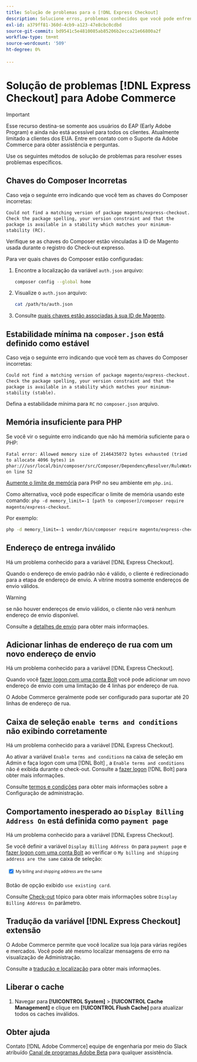 ```yaml
---
title: Solução de problemas para o [!DNL Express Checkout]
description: Solucione erros, problemas conhecidos que você pode enfrentar ao usar o [!DNL Express Checkout] para extensão do Adobe Commerce.
exl-id: a379ff81-360d-4cb9-a123-47e8cbc0cdbd
source-git-commit: bd9541c5e4810085ab85206b2ecca21e66800a2f
workflow-type: tm+mt
source-wordcount: '509'
ht-degree: 0%

---
```


# Solução de problemas [!DNL Express Checkout] para Adobe Commerce

>[!IMPORTANT]
>
> Esse recurso destina-se somente aos usuários do EAP (Early Adobe Program) e ainda não está acessível para todos os clientes. Atualmente limitado a clientes dos EUA. Entre em contato com o Suporte da Adobe Commerce para obter assistência e perguntas.

Use os seguintes métodos de solução de problemas para resolver esses problemas específicos.

## Chaves do Composer Incorretas

Caso veja o seguinte erro indicando que você tem as chaves do Composer incorretas:

```terminal
Could not find a matching version of package magento/express-checkout. Check the package spelling, your version constraint and that the package is available in a stability which matches your minimum-stability (RC).
```

Verifique se as chaves do Composer estão vinculadas à ID de Magento usada durante o registro do Check-out expresso.

Para ver quais chaves do Composer estão configuradas:

1. Encontre a localização da variável `auth.json` arquivo:

   ```bash
   composer config --global home
   ```

1. Visualize o `auth.json` arquivo:

   ```bash
   cat /path/to/auth.json
   ```

1. Consulte [quais chaves estão associadas à sua ID de Magento](https://devdocs.magento.com/guides/v2.4/install-gde/prereq/connect-auth.html).

## Estabilidade mínima na `composer.json` está definido como estável

Caso veja o seguinte erro indicando que você tem as chaves do Composer incorretas:

```terminal
Could not find a matching version of package magento/express-checkout. Check the package spelling, your version constraint and that the package is available in a stability which matches your minimum-stability (stable).
```

Defina a estabilidade mínima para `RC` no `composer.json` arquivo.

## Memória insuficiente para PHP

Se você vir o seguinte erro indicando que não há memória suficiente para o PHP:

```terminal
Fatal error: Allowed memory size of 2146435072 bytes exhausted (tried to allocate 4096 bytes) in phar:///usr/local/bin/composer/src/Composer/DependencyResolver/RuleWatchGraph.php on line 52
```

[Aumente o limite de memória](https://devdocs.magento.com/cloud/project/magento-app-php-ini.html#increase-php-memory-limit) para PHP no seu ambiente em `php.ini`.

Como alternativa, você pode especificar o limite de memória usando este comando: `php -d memory_limit=-1 [path to composer]/composer require magento/express-checkout`.

Por exemplo:

```bash
php -d memory_limit=-1 vendor/bin/composer require magento/express-checkout
```

## Endereço de entrega inválido

Há um problema conhecido para a variável [!DNL Express Checkout].

Quando o endereço de envio padrão não é válido, o cliente é redirecionado para a etapa de endereço de envio. A vitrine mostra somente endereços de envio válidos.

>[!WARNING]
>
> se não houver endereços de envio válidos, o cliente não verá nenhum endereço de envio disponível.

Consulte a [detalhes de envio](../express-checkout/shipping-details.md) para obter mais informações.

## Adicionar linhas de endereço de rua com um novo endereço de envio

Há um problema conhecido para a variável [!DNL Express Checkout].

Quando você [fazer logon com uma conta Bolt](https://help.bolt.com/shoppers/guides/checkout/log-in/) você pode adicionar um novo endereço de envio com uma limitação de 4 linhas por endereço de rua.

O Adobe Commerce geralmente pode ser configurado para suportar até 20 linhas de endereço de rua.

## Caixa de seleção `enable terms and conditions` não exibindo corretamente

Há um problema conhecido para a variável [!DNL Express Checkout].

Ao ativar a variável `Enable terms and conditions` na caixa de seleção em Admin e faça logon com uma [!DNL Bolt] , a `Enable terms and conditions` não é exibida durante o check-out. Consulte a [fazer logon](https://help.bolt.com/shoppers/account/login-dashboard/) [!DNL Bolt] para obter mais informações.

Consulte [termos e condições](https://docs.magento.com/user-guide/sales/terms-and-conditions.html) para obter mais informações sobre a Configuração de administração.

## Comportamento inesperado ao `Display Billing Address On` está definida como `payment page`

Há um problema conhecido para a variável [!DNL Express Checkout].

Se você definir a variável `Display Billing Address On` para `payment page` e [fazer logon com uma conta Bolt](https://help.bolt.com/shoppers/guides/checkout/log-in/) ao verificar o `My billing and shipping address are the same` caixa de seleção:

![Mesmo endereço](assets/checked-address.png)

Botão de opção exibido `use existing card`.

Consulte [Check-out](https://docs.magento.com/user-guide/configuration/sales/checkout.html) tópico para obter mais informações sobre `Display Billing Address On` parâmetro.

## Tradução da variável [!DNL Express Checkout] extensão

O Adobe Commerce permite que você localize sua loja para várias regiões e mercados. Você pode até mesmo localizar mensagens de erro na visualização de Administração.

Consulte a [tradução e localização](https://devdocs.magento.com/guides/v2.4/frontend-dev-guide/translations/xlate.html) para obter mais informações.

## Liberar o cache

1. Navegar para **[!UICONTROL System]** > **[!UICONTROL Cache Management]** e clique em **[!UICONTROL Flush Cache]** para atualizar todos os caches inválidos.

## Obter ajuda

Contato [!DNL Adobe Commerce] equipe de engenharia por meio do Slack atribuído [Canal de programas Adobe Beta](http://adobe-beta-programs.slack.com/) para qualquer assistência.
